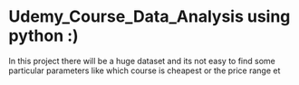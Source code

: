 # Udemy_Course_Data_Analysis using python :)

In this project there will be a huge dataset and its not easy to find some particular parameters like which course is cheapest or the price range et
